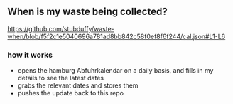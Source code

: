 ## When is my waste being collected?
  https://github.com/stubduffy/waste-when/blob/f5f2c1e5040696a781ad8bb842c58f0ef8f6f244/cal.json#L1-L6
  
  ### how it works
  - opens the hamburg Abfuhrkalendar on a daily basis, and fills in my details to see the latest dates
  - grabs the relevant dates and stores them
  - pushes the update back to this repo
  
